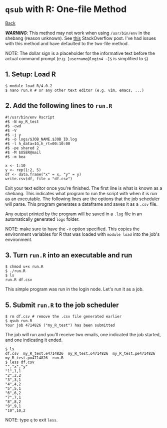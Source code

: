 # `qsub` with R: One-file Method
[Back](README.md)

**_WARNING_**: This method may not work when using `/usr/bin/env` in the shebang (reason unknown). See [this](https://stackoverflow.com/questions/17496810/usr-bin-env-rscript-no-such-file-or-directory-after-recent-r-3-0-1-install) StackOverflow post. I've had issues with this method and have defaulted to the two-file method.

NOTE: The dollar sign is a placeholder for the informative text before the actual command prompt (e.g. `[username@login4 ~]$` is simplified to `$`)

## 1. Setup: Load R
```console
$ module load R/4.0.2
$ nano run.R # or any other text editor (e.g. vim, emacs, ...)
```

## 2. Add the following lines to `run.R`
```shell
#!/usr/bin/env Rscript
#$ -N my_R_test
#$ -cwd
#$ -V
#$ -j y
#$ -o logs/$JOB_NAME.$JOB_ID.log
#$ -l h_data=1G,h_rt=00:10:00
#$ -pe shared 2
#$ -M $USER@mail
#$ -m bea

x <- 1:10
y <- rep(1:2, 5)
df <- data.frame("x" = x, "y" = y)
write.csv(df, file = "df.csv")
```
Exit your text editor once you're finished. The first line is what is known as a shebang. This indicates what program to run the script with when it is run as an executable. The following lines are the options that the job scheduler will parse. This program generates a dataframe and saves it as a `.csv` file.

Any output printed by the program will be saved in a `.log` file in an automatically generated `logs` folder.

NOTE: make sure to have the `-V` option specified. This copies the environment variables for R that was loaded with `module load` into the job's environment.

## 3. Turn `run.R` into an executable and run
```console
$ chmod u+x run.R
$ ./run.R
$ ls
run.R df.csv
```
This simple program was run in the login node. Let's run it as a job.

## 5. Submit `run.R` to the job scheduler
```console
$ rm df.csv # remove the .csv file generated earlier
$ qsub run.R
Your job 4714826 ("my_R_test") has been submitted
```
The job will run and you'll receive two emails, one indicated the job started, and one indicating it ended.
```console
$ ls
df.csv  my_R_test.e4714826  my_R_test.o4714826  my_R_test.pe4714826  my_R_test.po4714826  run.R
$ less df.csv
"","x","y"
"1",1,1
"2",2,2
"3",3,1
"4",4,2
"5",5,1
"6",6,2
"7",7,1
"8",8,2
"9",9,1
"10",10,2
```
NOTE: type `q` to exit `less`.
